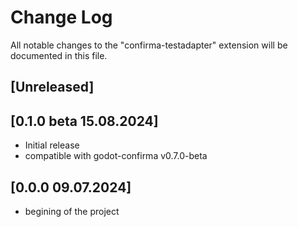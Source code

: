 # Change Log

All notable changes to the "confirma-testadapter" extension will be documented in this file.

## [Unreleased]
## [0.1.0 beta 15.08.2024]

- Initial release
- compatible with godot-confirma v0.7.0-beta

## [0.0.0 09.07.2024]
- begining of the project